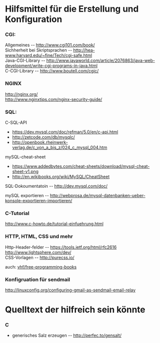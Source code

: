 # Hilfsmittel für die Erstellung und Konfiguration

### CGI:
Allgemeines -- http://www.cgi101.com/book/  
Sichherheit bei Skriptsprachen -- http://hea-www.harvard.edu/~fine/Tech/cgi-safe.html  
Java-CGI-Library -- http://www.javaworld.com/article/2076863/java-web-development/write-cgi-programs-in-java.html  
C-CGI-Library -- http://www.boutell.com/cgic/

### NGINX
http://nginx.org/  
http://www.nginxtips.com/nginx-security-guide/

### SQL:
C-SQL-API
* https://dev.mysql.com/doc/refman/5.0/en/c-api.html  
* http://zetcode.com/db/mysqlc/  
* http://openbook.rheinwerk-verlag.de/c_von_a_bis_z/024_c_mysql_004.htm  

mySQL-cheat-sheet
* https://www.addedbytes.com/cheat-sheets/download/mysql-cheat-sheet-v1.png
* http://en.wikibooks.org/wiki/MySQL/CheatSheet

SQL-Dokoumentatoin -- http://dev.mysql.com/doc/  

mySQL exportieren -- http://webprosa.de/mysql-datenbanken-ueber-konsole-exportieren-importieren/

### C-Tutorial
http://www.c-howto.de/tutorial-einfuehrung.html  

### HTTP, HTML, CSS und mehr
Http-Header-felder -- https://tools.ietf.org/html/rfc2616
http://www.lightsphere.com/dev/  
CSS-Vorlagen -- http://purecss.io/  

auch: [vhf/free-programming-books](https://github.com/vhf/free-programming-books)  

### Konfigruation für sendmail
http://linuxconfig.org/configuring-gmail-as-sendmail-email-relay


# Quelltext der hilfreich sein könnte  

### C
* generisches Salz erzeugen -- http://perfec.to/gensalt/
